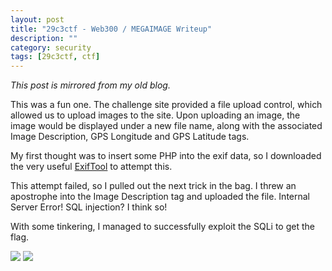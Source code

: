 ```yaml
---
layout: post
title: "29c3ctf - Web300 / MEGAIMAGE Writeup"
description: ""
category: security
tags: [29c3ctf, ctf]
---
```



*This post is mirrored from my old blog.*

This was a fun one. The challenge site provided a file upload control, which allowed us to upload images to the site. Upon uploading an image, the image would be displayed under a new file name, along with the associated Image Description, GPS Longitude and GPS Latitude tags.

My first thought was to insert some PHP into the exif data, so I downloaded the very useful <a href="http://www.sno.phy.queensu.ca/~phil/exiftool/">ExifTool</a> to attempt this.

This attempt failed, so I pulled out the next trick in the bag. I threw an apostrophe into the Image Description tag and uploaded the file. Internal Server Error! SQL injection? I think so!

With some tinkering, I managed to successfully exploit the SQLi to get the flag.

<img src="/images/web300-1.png">

<img src="/images/web300-2.png">